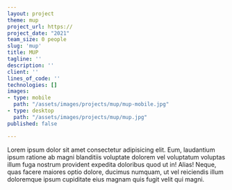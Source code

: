 ```yaml
---
layout: project
theme: mup
project_url: https://
project_date: "2021"
team_size: 0 people
slug: 'mup'
title: MUP
tagline: ''
description: ''
client: ''
lines_of_code: ''
technologies: []
images:
- type: mobile
  path: "/assets/images/projects/mup/mup-mobile.jpg"
- type: desktop
  path: "/assets/images/projects/mup/mup.jpg"
published: false

---
```

Lorem ipsum dolor sit amet consectetur adipisicing elit. Eum, laudantium ipsum ratione ab magni blanditiis voluptate dolorem vel voluptatum voluptas illum fuga nostrum provident expedita doloribus quod ut in! Alias! Neque, quas facere maiores optio dolore, ducimus numquam, ut vel reiciendis illum doloremque ipsum cupiditate eius magnam quis fugit velit qui magni.